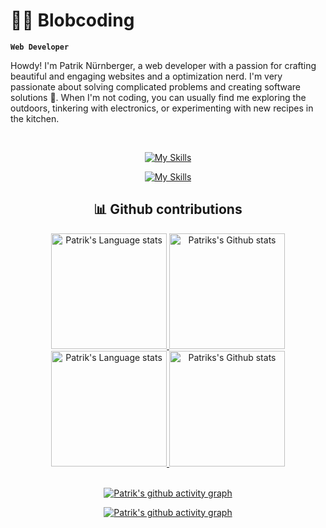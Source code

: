 # 🧗‍♂️ Blobcoding
**`Web Developer`**

Howdy! I'm Patrik Nürnberger,  a web developer with a passion for crafting beautiful and engaging websites and a optimization nerd. I'm very passionate about solving complicated problems and creating software solutions 🤖. When I'm not coding, you can usually find me exploring the outdoors, tinkering with electronics, or experimenting with new recipes in the kitchen.

<br />

 
<div align="center" >
  

  
[![My Skills](https://skillicons.dev/icons?i=javascript,nodejs,typescript,react,nextjs,python,html,css,sass,figma,postgres,postman,jest&theme=dark#gh-dark-mode-only)](https://skillicons.dev#gh-dark-mode-only)
  
[![My Skills](https://skillicons.dev/icons?i=javascript,nodejs,typescript,react,nextjs,python,html,css,sass,figma,postgres,postman,jest&theme=light#gh-light-mode-only)](https://skillicons.dev#gh-light-mode-only)
  
  ## 📊 Github contributions
    
<!-- Dark Mode -->
  <div align="center"> 
    <a href="https://github.com/anuraghazra/github-readme-stats#gh-dark-mode-only">
      <img height=185 src="https://github-readme-stats.vercel.app/api/top-langs/?username=Blobcoding157&layout=compact&langs_count=10&hide_border=true&role=owner,collaborator&theme=ayu-mirage&bg_color=030917#gh-dark-mode-only"   alt="Patrik's Language stats" />
    </a>
    <a href="https://github.com/anuraghazra/github-readme-stats#gh-dark-mode-only">
      <img height=185 src="https://github-readme-stats.vercel.app/api?username=Blobcoding157&count_private=true&line_height=28&hide_border=true&include_all_commits=true&role=owner,collaborator&exclude_repo=github-readme-stats&show_icons=true&theme=ayu-mirage&bg_color=030917#gh-dark-mode-only" alt="Patriks's Github stats" />
    </a>
  </div>
  <!-- Light Mode -->
  <div align="center"> 
    <a href="https://github.com/anuraghazra/github-readme-stats#gh-light-mode-only">
      <img height=185 src="https://github-readme-stats.vercel.app/api/top-langs/?username=Blobcoding157&layout=compact&langs_count=10&hide_border=true&role=owner,collaborator&theme=cobalt#gh-light-mode-only" alt="Patrik's Language stats" />
    </a>
    <a href="https://github.com/Blobcoding157/github-readme-stats#gh-light-mode-only">
      <img height=185 src="https://github-readme-stats.vercel.app/api?username=Blobcoding157&show_icons=true&count_private=true&line_height=28&hide_border=true&include_all_commits=true&role=owner,collaborator&exclude_repo=github-readme-stats&theme=cobalt#gh-light-mode-only" alt="Patriks's Github stats" />
    </a>
  </div>
  <br />

[![Patrik's github activity graph](https://github-graph.herokuapp.com/graph?username=Blobcoding157&hide_border=true&radius=15&theme=gruvbox&hide_title=true&bg_color=020712)](https://github.com/Blobcoding157#gh-dark-mode-only)
  
[![Patrik's github activity graph](https://github-graph.herokuapp.com/graph?username=Blobcoding157&hide_border=true&radius=15&theme=gruvbox&hide_title=true&line=020712&color=3572A5&point=3572A5)](https://github.com/Blobcoding157#gh-light-mode-only)
</div>
